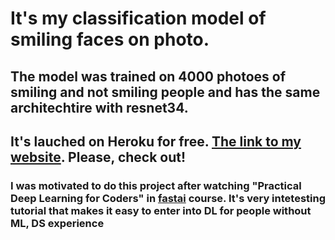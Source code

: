 # It's my classification model of smiling faces on photo. 
## The model was trained on 4000 photoes of smiling and not smiling people and has the same architechtire with resnet34.
## It's lauched on Heroku for free. [The link to my website](https://smilephoto.herokuapp.com/). Please, check out!


### I was motivated to do this project after watching "Practical Deep Learning for Coders" in [fastai](https://course.fast.ai/) course. It's very intetesting tutorial that makes it easy to enter into DL for people without ML, DS experience
